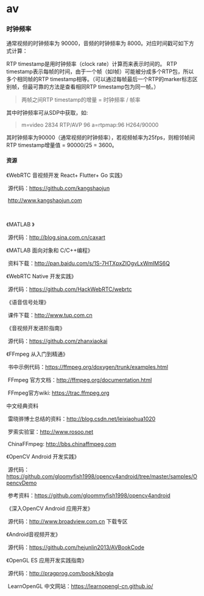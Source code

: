 # av

### 时钟频率

通常视频的时钟频率为 90000，音频的时钟频率为 8000。对应时间戳可如下方式计算：

RTP timestamp是用时钟频率（clock rate）计算而来表示时间的。
RTP timestamp表示每帧的时间，由于一个帧（如I帧）可能被分成多个RTP包，所以多个相同帧的RTP timestamp相等。（可以通过每帧最后一个RTP的marker标志区别帧，但最可靠的方法是查看相同RTP timestamp包为同一帧。）

> 两帧之间RTP timestamp的增量 = 时钟频率 / 帧率
>

 其中时钟频率可从SDP中获取，如:

> m=video 2834 RTP/AVP 96
> a=rtpmap:96 H264/90000

其时钟频率为90000（通常视频的时钟频率），若视频帧率为25fps，则相邻帧间RTP timestamp增量值 = 90000/25 = 3600。







#### 资源

《WebRTC 音视频开发 React+ Flutter+ Go 实践》

​	源代码：https://github.com/kangshaojun

​	http://www.kangshaojun.com

​	

《MATLAB 》

​	源代码：http://blog.sina.com.cn/caxart



《MATLAB 面向对象和 C/C++编程》

​	资料下载：http://pan.baidu.com/s/1S-7HTXpxZIOgvLxWmIMS6Q



《WebRTC Native 开发实践》

​	源代码：https://github.com/HackWebRTC/webrtc



《语音信号处理》

​	课件下载：http://www.tup.com.cn



《音视频开发进阶指南》

​	源代码：https://github.com/zhanxiaokai



《FFmpeg 从入门到精通》

​	书中示例代码：https://ffmpeg.org/doxygen/trunk/examples.html

​	FFmpeg 官方文档：http://ffmpeg.org/documentation.html

​	FFmpeg官方wiki: https://trac.ffmpeg.org

中文经典资料

​	雷晓骅博士总结的资料：http://blog.csdn.net/leixiaohua1020

​	罗索实验室：http://www.rosoo.net

​	ChinaFFmpeg: http://bbs.chinaffmpeg.com



《OpenCV Android 开发实践》

​	源代码：https://github.com/gloomyfish1998/opencv4android/tree/master/samples/OpencvDemo

​	参考资料：https://github.com/gloommyfish1998/opencv4android



《深入OpenCV Android 应用开发》

​	源代码：http://www.broadview.com.cn  下载专区



《Android音视频开发》

​	源代码：https://github.com/hejunlin2013/AVBookCode



《OpenGL ES 应用开发实践指南》

​	源代码：http://pragprog.com/book/kbogla

​	LearnOpenGL 中文网站：https://learnopengl-cn.github.io/